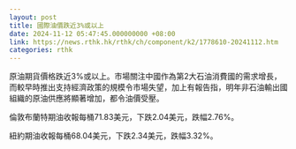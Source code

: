 ```yaml
---
layout: post
title: 國際油價跌近3%或以上
date: 2024-11-12 05:47:45.000000000 +08:00
link: https://news.rthk.hk/rthk/ch/component/k2/1778610-20241112.htm
categories: rthk
---
```


原油期貨價格跌近3%或以上。市場關注中國作為第2大石油消費國的需求增長，而較早時推出支持經濟政策的規模令市場失望，加上有報告指，明年非石油輸出國組織的原油供應將顯著增加，都令油價受壓。

倫敦布蘭特期油收報每桶71.83美元，下跌2.04美元，跌幅2.76%。

紐約期油收報每桶68.04美元，下跌2.34美元，跌幅3.32%。
